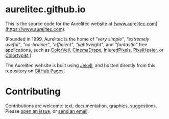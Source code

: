 # aurelitec.github.io
This is the source code for the Aurelitec website at [www.aurelitec.com](https://www.aurelitec.com).

(Founded in 1999, Aurelitec is the home of *"very simple"*, *"extremely useful"*, *"no-brainer"*, *"efficient"*, *"lightweight"*, and *"fantastic"* free applications, such as [ColorVeil](https://www.aurelitec.com/colorveil/), [CinemaDrape](https://www.aurelitec.com/cinemadrape/), [InjuredPixels](https://www.aurelitec.com/injuredpixels/), [PixelHealer](https://www.aurelitec.com/pixelhealer/), or [Colortypist](https://www.aurelitec.com/colortypist/).)

The Aurelitec website is built using [Jekyll](https://jekyllrb.com/), and hosted directly from this repository on [GitHub Pages](https://pages.github.com/).

# Contributing

Contributions are welcome: text, documentation, graphics, suggestions. Please [open an issue](https://github.com/aurelitec/aurelitec.github.io/issues), or [send an email](https://www.aurelitec.com/support/).

